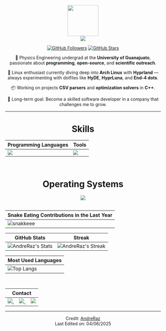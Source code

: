 <div align="center">
<img width="100" src="https://github.com/user-attachments/assets/fae54e71-c962-4868-ad16-f727a0593d00" />

<div align="center">

<a href="https://github.com/AndreRaz">
<img src="https://github.com/user-attachments/assets/77f249fa-d3bf-4ece-aad2-7fe374d1217f" />
</a>

[![GitHub Followers](https://img.shields.io/github/followers/AndreRaz?label=Follow&style=social)](https://github.com/AndreRaz)
[![GitHub Stars](https://img.shields.io/github/stars/AndreRaz?style=social)](https://github.com/AndreRaz)
</div>

🌌 Physics Engineering undergrad at the **University of Guanajuato**, passionate about **programming**, **open-source**, and **scientific outreach**.

🐧 Linux enthusiast currently diving deep into **Arch Linux** with **Hyprland** — always experimenting with dotfiles like **HyDE**, **HyprLuna**, and **End-4 dots**.

📦 Working on projects **CSV parsers** and **optimization solvers** in **C++**.

🎯 Long-term goal: Become a skilled software developer in a company that challenges me to grow.

---

<div align="center">
<h1>Skills</h1>
</div>

<div align="center">

| Programming Languages | Tools |
| ----------------------|-------|
| <img src="https://skillicons.dev/icons?i=py,c,cpp,sql,bash,html" /> | <img src="https://skillicons.dev/icons?i=vscode,github,linux," /> |

</div>

<br>

<div align="center">
<h1>Operating Systems</h1>
<img src="https://skillicons.dev/icons?i=arch,linux,windows" />
</div>

<br>

| Snake Eating Contributions in the Last Year |
| ------------------------------------------- |
| ![snakkeee](https://github.com/user-attachments/assets/767354e9-fe1e-4009-b421-2f49388bfda5) |

<div align="center">

| GitHub Stats | Streak |
|--------------|--------|
| ![AndreRaz's Stats](https://github-readme-stats.vercel.app/api?username=AndreRaz&theme=onedark&show_icons=true&hide_border=true&count_private=true) | ![AndreRaz's Streak](https://github-readme-streak-stats.herokuapp.com/?user=AndreRaz&theme=onedark&hide_border=true) |

| Most Used Languages |
|---------------------|
| ![Top Langs](https://github-readme-stats.vercel.app/api/top-langs/?username=AndreRaz&theme=onedark&show_icons=true&hide_border=true&layout=compact) |

</div>

<br>

<div align="center">

| Contact |
|---------|
| <a href="mailto:jandreabo.ram@gmail.com"> <img src="https://skillicons.dev/icons?i=gmail"/> </a> ‎ ‎ ‎ ‎ <a href="https://www.instagram.com/andree_armz/"> <img src="https://skillicons.dev/icons?i=instagram"/> </a> ‎ ‎ ‎ ‎ <a href="https://discord.com/users/729473858179956859"> <img src="https://skillicons.dev/icons?i=discord"/> </a> |

</div>

---

Credit: [AndreRaz](https://github.com/AndreRaz)  
Last Edited on: 04/06/2025

